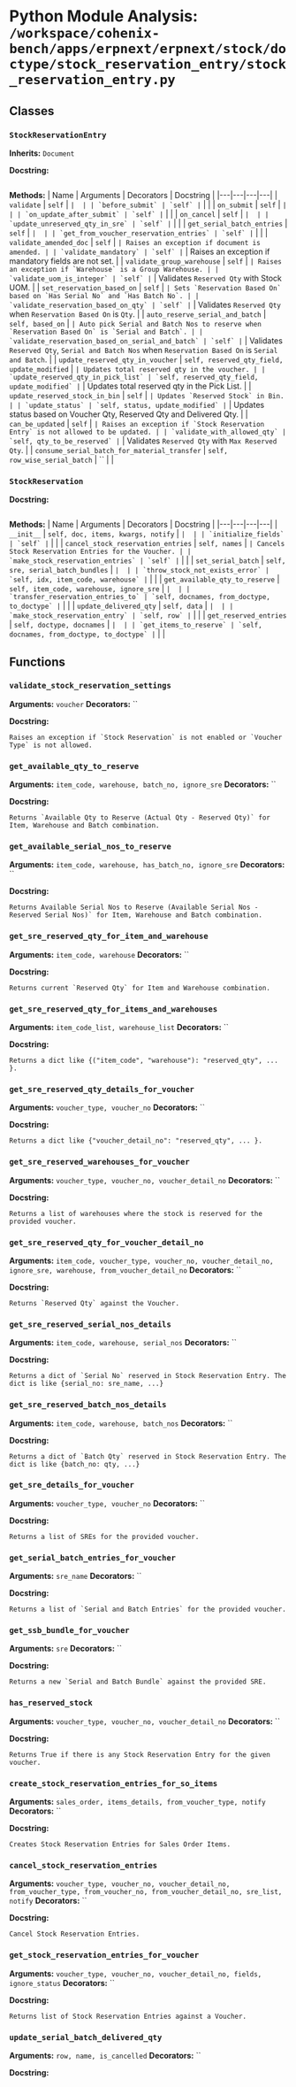 # Python Module Analysis: `/workspace/cohenix-bench/apps/erpnext/erpnext/stock/doctype/stock_reservation_entry/stock_reservation_entry.py`

## Classes

### `StockReservationEntry`
**Inherits:** `Document`


**Docstring:**
```

```

**Methods:**
| Name | Arguments | Decorators | Docstring |
|---|---|---|---|
| `validate` | `self` | `` |  |
| `before_submit` | `self` | `` |  |
| `on_submit` | `self` | `` |  |
| `on_update_after_submit` | `self` | `` |  |
| `on_cancel` | `self` | `` |  |
| `update_unreserved_qty_in_sre` | `self` | `` |  |
| `get_serial_batch_entries` | `self` | `` |  |
| `get_from_voucher_reservation_entries` | `self` | `` |  |
| `validate_amended_doc` | `self` | `` | Raises an exception if document is amended. |
| `validate_mandatory` | `self` | `` | Raises an exception if mandatory fields are not set. |
| `validate_group_warehouse` | `self` | `` | Raises an exception if `Warehouse` is a Group Warehouse. |
| `validate_uom_is_integer` | `self` | `` | Validates `Reserved Qty` with Stock UOM. |
| `set_reservation_based_on` | `self` | `` | Sets `Reservation Based On` based on `Has Serial No` and `Has Batch No`. |
| `validate_reservation_based_on_qty` | `self` | `` | Validates `Reserved Qty` when `Reservation Based On` is `Qty`. |
| `auto_reserve_serial_and_batch` | `self, based_on` | `` | Auto pick Serial and Batch Nos to reserve when `Reservation Based On` is `Serial and Batch`. |
| `validate_reservation_based_on_serial_and_batch` | `self` | `` | Validates `Reserved Qty`, `Serial and Batch Nos` when `Reservation Based On` is `Serial and Batch`. |
| `update_reserved_qty_in_voucher` | `self, reserved_qty_field, update_modified` | `` | Updates total reserved qty in the voucher. |
| `update_reserved_qty_in_pick_list` | `self, reserved_qty_field, update_modified` | `` | Updates total reserved qty in the Pick List. |
| `update_reserved_stock_in_bin` | `self` | `` | Updates `Reserved Stock` in Bin. |
| `update_status` | `self, status, update_modified` | `` | Updates status based on Voucher Qty, Reserved Qty and Delivered Qty. |
| `can_be_updated` | `self` | `` | Raises an exception if `Stock Reservation Entry` is not allowed to be updated. |
| `validate_with_allowed_qty` | `self, qty_to_be_reserved` | `` | Validates `Reserved Qty` with `Max Reserved Qty`. |
| `consume_serial_batch_for_material_transfer` | `self, row_wise_serial_batch` | `` |  |


### `StockReservation`


**Docstring:**
```

```

**Methods:**
| Name | Arguments | Decorators | Docstring |
|---|---|---|---|
| `__init__` | `self, doc, items, kwargs, notify` | `` |  |
| `initialize_fields` | `self` | `` |  |
| `cancel_stock_reservation_entries` | `self, names` | `` | Cancels Stock Reservation Entries for the Voucher. |
| `make_stock_reservation_entries` | `self` | `` |  |
| `set_serial_batch` | `self, sre, serial_batch_bundles` | `` |  |
| `throw_stock_not_exists_error` | `self, idx, item_code, warehouse` | `` |  |
| `get_available_qty_to_reserve` | `self, item_code, warehouse, ignore_sre` | `` |  |
| `transfer_reservation_entries_to` | `self, docnames, from_doctype, to_doctype` | `` |  |
| `update_delivered_qty` | `self, data` | `` |  |
| `make_stock_reservation_entry` | `self, row` | `` |  |
| `get_reserved_entries` | `self, doctype, docnames` | `` |  |
| `get_items_to_reserve` | `self, docnames, from_doctype, to_doctype` | `` |  |





## Functions

### `validate_stock_reservation_settings`
**Arguments:** `voucher`
**Decorators:** ``

**Docstring:**
```
Raises an exception if `Stock Reservation` is not enabled or `Voucher Type` is not allowed.
```
### `get_available_qty_to_reserve`
**Arguments:** `item_code, warehouse, batch_no, ignore_sre`
**Decorators:** ``

**Docstring:**
```
Returns `Available Qty to Reserve (Actual Qty - Reserved Qty)` for Item, Warehouse and Batch combination.
```
### `get_available_serial_nos_to_reserve`
**Arguments:** `item_code, warehouse, has_batch_no, ignore_sre`
**Decorators:** ``

**Docstring:**
```
Returns Available Serial Nos to Reserve (Available Serial Nos - Reserved Serial Nos)` for Item, Warehouse and Batch combination.
```
### `get_sre_reserved_qty_for_item_and_warehouse`
**Arguments:** `item_code, warehouse`
**Decorators:** ``

**Docstring:**
```
Returns current `Reserved Qty` for Item and Warehouse combination.
```
### `get_sre_reserved_qty_for_items_and_warehouses`
**Arguments:** `item_code_list, warehouse_list`
**Decorators:** ``

**Docstring:**
```
Returns a dict like {("item_code", "warehouse"): "reserved_qty", ... }.
```
### `get_sre_reserved_qty_details_for_voucher`
**Arguments:** `voucher_type, voucher_no`
**Decorators:** ``

**Docstring:**
```
Returns a dict like {"voucher_detail_no": "reserved_qty", ... }.
```
### `get_sre_reserved_warehouses_for_voucher`
**Arguments:** `voucher_type, voucher_no, voucher_detail_no`
**Decorators:** ``

**Docstring:**
```
Returns a list of warehouses where the stock is reserved for the provided voucher.
```
### `get_sre_reserved_qty_for_voucher_detail_no`
**Arguments:** `item_code, voucher_type, voucher_no, voucher_detail_no, ignore_sre, warehouse, from_voucher_detail_no`
**Decorators:** ``

**Docstring:**
```
Returns `Reserved Qty` against the Voucher.
```
### `get_sre_reserved_serial_nos_details`
**Arguments:** `item_code, warehouse, serial_nos`
**Decorators:** ``

**Docstring:**
```
Returns a dict of `Serial No` reserved in Stock Reservation Entry. The dict is like {serial_no: sre_name, ...}
```
### `get_sre_reserved_batch_nos_details`
**Arguments:** `item_code, warehouse, batch_nos`
**Decorators:** ``

**Docstring:**
```
Returns a dict of `Batch Qty` reserved in Stock Reservation Entry. The dict is like {batch_no: qty, ...}
```
### `get_sre_details_for_voucher`
**Arguments:** `voucher_type, voucher_no`
**Decorators:** ``

**Docstring:**
```
Returns a list of SREs for the provided voucher.
```
### `get_serial_batch_entries_for_voucher`
**Arguments:** `sre_name`
**Decorators:** ``

**Docstring:**
```
Returns a list of `Serial and Batch Entries` for the provided voucher.
```
### `get_ssb_bundle_for_voucher`
**Arguments:** `sre`
**Decorators:** ``

**Docstring:**
```
Returns a new `Serial and Batch Bundle` against the provided SRE.
```
### `has_reserved_stock`
**Arguments:** `voucher_type, voucher_no, voucher_detail_no`
**Decorators:** ``

**Docstring:**
```
Returns True if there is any Stock Reservation Entry for the given voucher.
```
### `create_stock_reservation_entries_for_so_items`
**Arguments:** `sales_order, items_details, from_voucher_type, notify`
**Decorators:** ``

**Docstring:**
```
Creates Stock Reservation Entries for Sales Order Items.
```
### `cancel_stock_reservation_entries`
**Arguments:** `voucher_type, voucher_no, voucher_detail_no, from_voucher_type, from_voucher_no, from_voucher_detail_no, sre_list, notify`
**Decorators:** ``

**Docstring:**
```
Cancel Stock Reservation Entries.
```
### `get_stock_reservation_entries_for_voucher`
**Arguments:** `voucher_type, voucher_no, voucher_detail_no, fields, ignore_status`
**Decorators:** ``

**Docstring:**
```
Returns list of Stock Reservation Entries against a Voucher.
```
### `update_serial_batch_delivered_qty`
**Arguments:** `row, name, is_cancelled`
**Decorators:** ``

**Docstring:**
```

```


